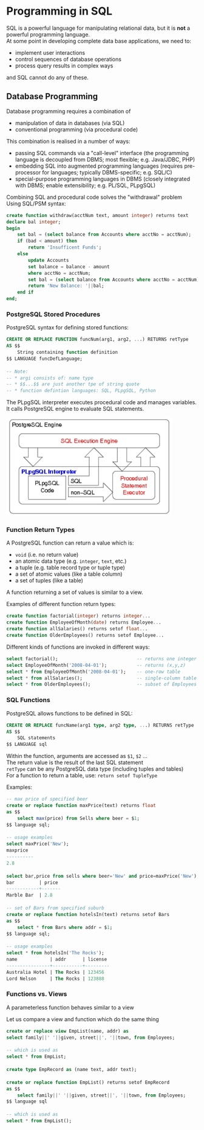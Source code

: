 # Programming in SQL

SQL is a powerful language for manipulating relational data, but it is **not** a powerful programming language.  
At some point in developing complete data base applications, we need to:

* implement user interactions
* control sequences of database operations
* process query results in complex ways

and SQL cannot do any of these.

## Database Programming

Database programming requires a combination of 

* manipulation of data in databases (via SQL)
* conventional programming (via procedural code)

This combination is realised in a number of ways:

* passing SQL commands via a "call-level" interface (the programming language is decoupled from DBMS; most flexible; e.g. Java/JDBC, PHP)
* embedding SQL into augmented programming languages (requires pre-processor for languages; typically DBMS-specific; e.g. SQL/C)
* special-purpose programming languages in DBMS (closely integrated with DBMS; enable extensibility; e.g. PL/SQL, PLpgSQL)

Combining SQL and procedural code solves the "withdrawal" problem  
Using SQL/PSM syntax:

``` sql
create function withdraw(acctNum text, amount integer) returns text
declare bal integer;
begin
    set bal = (select balance from Accounts where acctNo = acctNum);
    if (bad < amount) then
        return 'Insufficent Funds';
    else
        update Accounts
        set balance = balance - amount
        where acctNo = acctNum;
        set bal = (select balance from Accounts where acctNo = acctNum)
        return 'New Balance: '||bal;
    end if
end;
```

### PostgreSQL Stored Procedures

PostgreSQL syntax for defining stored functions:

``` sql
CREATE OR REPLACE FUNCTION funcNum(arg1, arg2, ...) RETURNS retType
AS $$
    String containing function definition
$$ LANGUAGE funcDefLanguage;

-- Note:
-- * argi consists of: name type
-- * $$...$$ are just another tpe of string quote
-- * function defintion languages: SQL, PLpgSQL, Python
```

The PLpgSQL interpreter executes procedural code and manages variables. It calls PostgreSQL engine to evaluate SQL statements.

![postgresql engine](imgs/4-19_postgresql-engine.png)

### Function Return Types

A PostgreSQL function can return a value which is:

* `void` (i.e. no return value)
* an atomic data type (e.g. `integer`, `text`, etc.)
* a tuple (e.g. table record type or tuple type)
* a set of atomic values (like a table column)
* a set of tuples (like a table)

A function returning a set of values is similar to a view.

Examples of different function return types:

``` sql
create function factorial(integer) returns integer...
create function EmployeeOfMonth(date) returns Employee...
create function allSalaries() returns setof float...
create function OlderEmployees() returns setof Employee...
```

Different kinds of functions are invoked in different ways:

``` sql
select factorial();                             -- returns one integer
select EmployeeOfMonth('2008-04-01');           -- returns (x,y,z)
select * from EmployeeOfMonth('2008-04-01');    -- one-row table
select * from allSalaries();                    -- single-column table
select * from OlderEmployees();                 -- subset of Employees
```

### SQL Functions

PostgreSQL allows functions to be defined in SQL:

``` sql
CREATE OR REPLACE funcName(arg1 type, arg2 type, ...) RETURNS retType
AS $$
    SQL statements
$$ LANGUAGE sql
```

Within the function, arguments are accessed as `$1`, `$2` ...  
The return value is the result of the last SQL statement  
`retType` can be any PostgreSQL data type (including tuples and tables)  
For a function to return a table, use: `return setof TupleType`

Examples:
``` sql
-- max price of specified beer
create or replace function maxPrice(text) returns float
as $$
    select max(price) from Sells where beer = $1;
$$ language sql;

-- usage examples
select maxPrice('New');
maxprice
----------
2.8

select bar,price from sells where beer='New' and price=maxPrice('New');
bar         | price
------------+-------
Marble Bar  | 2.8

-- set of Bars from specified suburb
create or replace function hotelsIn(text) returns setof Bars
as $$
    select * from Bars where addr = $1;
$$ language sql;

-- usage examples
select * from hotelsIn('The Rocks');
name            | addr      | license
----------------+-----------+---------
Australia Hotel | The Rocks | 123456
Lord Nelson     | The Rocks | 123888
```

### Functions vs. Views

A parameterless function behaves similar to a view

Let us compare a view and function which do the same thing

``` sql
create or replace view EmpList(name, addr) as
select family||' '||given, street||', '||town, from Employees;

-- which is used as
select * from EmpList;

create type EmpRecord as (name text, addr text);

create or replace function EmpList() returns setof EmpRecord
as $$
    select family||' '||given, street||', '||town, from Employees;
$$ language sql

-- which is used as
select * from EmpList();
```
